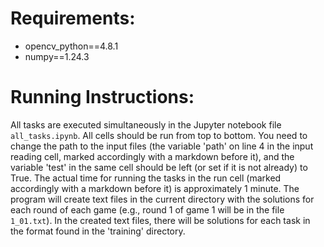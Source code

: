 # Requirements:
- opencv_python==4.8.1
- numpy==1.24.3

# Running Instructions:
All tasks are executed simultaneously in the Jupyter notebook file `all_tasks.ipynb`. All cells should be run from top to bottom. You need to change the path to the input files (the variable 'path' on line 4 in the input reading cell, marked accordingly with a markdown before it), and the variable 'test' in the same cell should be left (or set if it is not already) to True. The actual time for running the tasks in the run cell (marked accordingly with a markdown before it) is approximately 1 minute. The program will create text files in the current directory with the solutions for each round of each game (e.g., round 1 of game 1 will be in the file `1_01.txt`). In the created text files, there will be solutions for each task in the format found in the 'training' directory.
